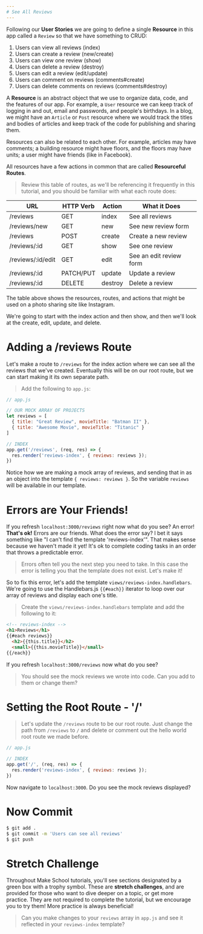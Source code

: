 ```yaml
---
# See All Reviews
---
```


Following our **User Stories** we are going to define a single **Resource** in this app called a `Review` so that we have something to CRUD:

1. Users can view all reviews (index)
1. Users can create a review (new/create)
1. Users can view one review (show)
1. Users can delete a review (destroy)
1. Users can edit a review (edit/update)
1. Users can comment on reviews (comments#create)
1. Users can delete comments on reviews (comments#destroy)

A **Resource** is an abstract object that we use to organize data, code, and the features of our app. For example, a `User` resource we can keep track of logging in and out, email and passwords, and people's birthdays. In a blog, we might have an `Article` or `Post` resource where we would track the titles and bodies of articles and keep track of the code for publishing and sharing them.

Resources can also be related to each other. For example, articles may have comments; a building resource might have floors, and the floors may have units; a user might have friends (like in Facebook).

All resources have a few actions in common that are called **Resourceful Routes**.

> Review this table of routes, as we'll be referencing it frequently in this tutorial, and you should be familiar with what each route does:

| URL              | HTTP Verb | Action  | What it Does |
|------------------|-----------|---------|---------------|
| /reviews          | GET       | index   | See all reviews |
| /reviews/new      | GET       | new     | See new review form |
| /reviews          | POST      | create  | Create a new review |
| /reviews/:id      | GET       | show    | See one review |
| /reviews/:id/edit | GET       | edit    | See an edit review form |
| /reviews/:id      | PATCH/PUT | update  | Update a review |
| /reviews/:id      | DELETE    | destroy | Delete a review |

The table above shows the resources, routes, and actions that might be used on a photo sharing site like Instagram.

We're going to start with the index action and then show, and then we'll look at the create, edit, update, and delete.

# Adding a /reviews Route

Let's make a route to `/reviews` for the index action where we can see all the reviews that we've created. Eventually this will be on our root route, but we can start making it its own separate path.

> Add the following to `app.js`:

```js
// app.js

// OUR MOCK ARRAY OF PROJECTS
let reviews = [
  { title: "Great Review", movieTitle: "Batman II" },
  { title: "Awesome Movie", movieTitle: "Titanic" }
]

// INDEX
app.get('/reviews', (req, res) => {
  res.render('reviews-index', { reviews: reviews });
})
```

Notice how we are making a mock array of reviews, and sending that in as an object into the template `{ reviews: reviews }`. So the variable `reviews` will be available in our template.

# Errors are Your Friends!

If you refresh `localhost:3000/reviews` right now what do you see? An error! **That's ok!** Errors are our friends. What does the error say? I bet it says something like "I can't find the template 'reviews-index'". That makes sense because we haven't made it yet! It's ok to complete coding tasks in an order that throws a predictable error.

> Errors often tell you the next step you need to take. In this case the error is telling you that the template does not exist. Let's make it!

So to fix this error, let's add the template `views/reviews-index.handlebars`. We're going to use the Handlebars.js `{{#each}}` iterator to loop over our array of reviews and display each one's title.

> Create the `views/reviews-index.handlebars` template and add the following to it:

```html
<!-- reviews-index -->
<h1>Reviews</h1>
{{#each reviews}}
  <h2>{{this.title}}</h2>
  <small>{{this.movieTitle}}</small>
{{/each}}
```

If you refresh `localhost:3000/reviews` now what do you see?

> You should see the mock reviews we wrote into code. Can you add to them or change them?

# Setting the Root Route - '/'

> Let's update the `/reviews` route to be our root route. Just change the path from `/reviews` to `/` and delete or comment out the hello world root route we made before.

```js
// app.js

// INDEX
app.get('/', (req, res) => {
  res.render('reviews-index', { reviews: reviews });
})
```

Now navigate to `localhost:3000`. Do you see the mock reviews displayed?

# Now Commit

```bash
$ git add .
$ git commit -m 'Users can see all reviews'
$ git push
```

# Stretch Challenge

Throughout Make School tutorials, you'll see sections designated by a green box with a trophy symbol. These are **stretch challenges**, and are provided for those who want to dive deeper on a topic, or get more practice. They are not required to complete the tutorial, but we encourage you to try them! More practice is always beneficial!

> Can you make changes to your `reviews` array in `app.js` and see it reflected in your `reviews-index` template?
